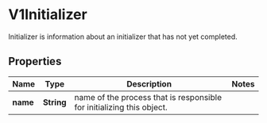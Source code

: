 

# V1Initializer

Initializer is information about an initializer that has not yet completed.
## Properties

Name | Type | Description | Notes
------------ | ------------- | ------------- | -------------
**name** | **String** | name of the process that is responsible for initializing this object. | 



